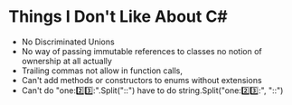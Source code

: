 # Things I Don't Like About C\#

- No Discriminated Unions
- No way of passing immutable references to classes no notion of ownership
  at all actually
- Trailing commas not allow in function calls,
- Can't add methods or constructors to enums without extensions
- Can't do "one::two::three::".Split("::") have to do string.Split("one::two::three::", "::")
